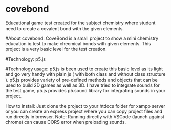 # covebond
Educational game test created for the subject chemistry where student need to create a covalent bond with the given elements.

#About covebond:
CoveBond is a small project to show a mini chemistry education iq test to make checmical bonds with given elements. This project is a very basic level for the test creation.

#Technology: p5.js

#Technology usage:
p5.js is been used to create this basic level as its light and go very handy with plain js ( with both class and without class structure ). 
p5.js provides variety of pre-defined methods and objects that can be used to build 2D games as well as 3D. I have tried to integrate sounds for the test game, p5.js provides p5.sound library for integrating sounds in your project.


How to install:
Just clone the project to your htdocs folder for xampp server or you can create an express project where you can copy project files and run directly in browser.
Note: Running directly with VSCode (launch against chrome) can cause CORS error when preloading sounds. 
